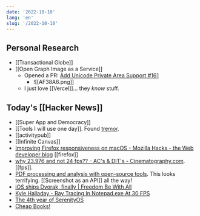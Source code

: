 ```yaml
---
date: '2022-10-10'
lang: 'en'
slug: '/2022-10-10'
---
```


## Personal Research

- [[Transactional Globe]]
- [[Open Graph Image as a Service]]
  - Opened a PR: [Add Unicode Private Area Support #161](https://github.com/vercel/satori/pull/161)
    - ![[AF38A6.png]]
  - I just love [[Vercel]]... they _know_ stuff.

## Today's [[Hacker News]]

- [[Super App and Democracy]]
- [[Tools I will use one day]]. Found [tremor](https://www.tremor.so/).
- [[activitypub]]
- [[Infinite Canvas]]
- [Improving Firefox responsiveness on macOS - Mozilla Hacks - the Web developer blog](https://hacks.mozilla.org/2022/10/improving-firefox-responsiveness-on-macos/) [[firefox]]
- [why 23.976 and not 24 fps?? - AC's & DIT's - Cinematography.com](https://cinematography.com/index.php?/forums/topic/71346-why-23976-and-not-24-fps/&tab=comments#comment-455454). [[fps]].
- [PDF processing and analysis with open-source tools](https://www.bitsgalore.org/2021/09/06/pdf-processing-and-analysis-with-open-source-tools). This looks terrifying. [[Screenshot as an API]] all the way!
- [iOS ships Dvorak, finally | Freedom Be With All](https://weblog.antranigv.am/posts/2022/10/ios-dvorak/)
- [Kyle Halladay - Ray Tracing In Notepad.exe At 30 FPS](http://kylehalladay.com/blog/2020/05/20/Rendering-With-Notepad.html)
- [The 4th year of SerenityOS](https://serenityos.org/happy/4th/)
- [Cheap Books!](https://www.pagesonpages.com/)
